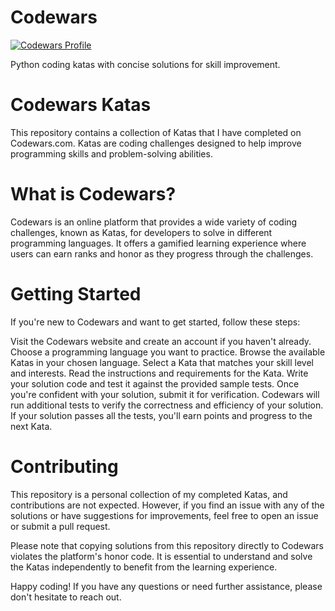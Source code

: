 # Codewars

[![Codewars Profile](https://www.codewars.com/users/jigsaw1313/badges/large)](https://www.codewars.com/users/jigsaw1313)

Python coding katas with concise solutions for skill improvement.
# Codewars Katas
This repository contains a collection of Katas that I have completed on Codewars.com. Katas are coding challenges designed to help improve programming skills and problem-solving abilities.

# What is Codewars?
Codewars is an online platform that provides a wide variety of coding challenges, known as Katas, for developers to solve in different programming languages. It offers a gamified learning experience where users can earn ranks and honor as they progress through the challenges.

# Getting Started
If you're new to Codewars and want to get started, follow these steps:

Visit the Codewars website and create an account if you haven't already.
Choose a programming language you want to practice.
Browse the available Katas in your chosen language.
Select a Kata that matches your skill level and interests.
Read the instructions and requirements for the Kata.
Write your solution code and test it against the provided sample tests.
Once you're confident with your solution, submit it for verification.
Codewars will run additional tests to verify the correctness and efficiency of your solution.
If your solution passes all the tests, you'll earn points and progress to the next Kata.

# Contributing
This repository is a personal collection of my completed Katas, and contributions are not expected. However, if you find an issue with any of the solutions or have suggestions for improvements, feel free to open an issue or submit a pull request.

Please note that copying solutions from this repository directly to Codewars violates the platform's honor code. It is essential to understand and solve the Katas independently to benefit from the learning experience.

Happy coding! If you have any questions or need further assistance, please don't hesitate to reach out.
